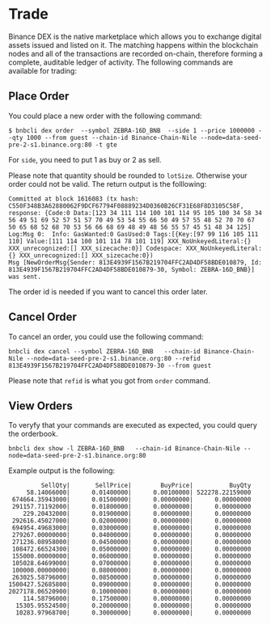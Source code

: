 # Trade

Binance DEX is the native marketplace which allows you to exchange digital assets issued and listed on it. The matching happens within the blockchain nodes and all of the transactions are recorded on-chain, therefore forming a complete, auditable ledger of activity. The following commands are available for trading:

## Place Order
You could place a new order with the following command:
```
$ bnbcli dex order  --symbol ZEBRA-16D_BNB  --side 1 --price 1000000 --qty 1000 --from guest --chain-id Binance-Chain-Nile --node=data-seed-pre-2-s1.binance.org:80 -t gte
```
For `side`, you need to put 1 as buy or 2 as sell.

Please note that quantity should be rounded to `lotSize`. Otherwise your order could not be valid. 
The return output is the folllowing:

```
Committed at block 1616083 (tx hash: C550F348B3A62880062F9DCF67794F08889234D0360B26CF31E68F8D3105C58F, response: {Code:0 Data:[123 34 111 114 100 101 114 95 105 100 34 58 34 56 49 51 69 52 57 51 57 70 49 53 54 55 66 50 49 57 55 48 52 70 70 67 50 65 68 52 68 70 53 56 66 68 69 48 49 48 56 55 57 45 51 48 34 125] Log:Msg 0:  Info: GasWanted:0 GasUsed:0 Tags:[{Key:[97 99 116 105 111 110] Value:[111 114 100 101 114 78 101 119] XXX_NoUnkeyedLiteral:{} XXX_unrecognized:[] XXX_sizecache:0}] Codespace: XXX_NoUnkeyedLiteral:{} XXX_unrecognized:[] XXX_sizecache:0})
Msg [NewOrderMsg{Sender: 813E4939F1567B219704FFC2AD4DF58BDE010879, Id: 813E4939F1567B219704FFC2AD4DF58BDE010879-30, Symbol: ZEBRA-16D_BNB}] was sent.
```
The order id is needed if you want to cancel this order later.

## Cancel Order
To cancel an order, you could use the following command:
```
bnbcli dex cancel --symbol ZEBRA-16D_BNB   --chain-id Binance-Chain-Nile --node=data-seed-pre-2-s1.binance.org:80 --refid  813E4939F1567B219704FFC2AD4DF58BDE010879-30 --from guest
```
Please note that `refid` is what you got from `order` command. 
## View Orders

To veryfy that your commands are executed as expected, you could query the orderbook. 

```
bnbcli dex show -l ZEBRA-16D_BNB   --chain-id Binance-Chain-Nile --node=data-seed-pre-2-s1.binance.org:80
```
Example output is the following:
```
         SellQty|       SellPrice|        BuyPrice|          BuyQty
     58.14066000|      0.01400000|      0.00100000| 522278.22159000
 674664.35943000|      0.01500000|      0.00000000|      0.00000000
 291157.71192000|      0.01800000|      0.00000000|      0.00000000
    229.20432000|      0.01900000|      0.00000000|      0.00000000
 292616.45027000|      0.02000000|      0.00000000|      0.00000000
 694954.49683000|      0.03000000|      0.00000000|      0.00000000
 279267.00000000|      0.04000000|      0.00000000|      0.00000000
 271236.08958000|      0.04500000|      0.00000000|      0.00000000
 108472.66524300|      0.05000000|      0.00000000|      0.00000000
 155000.00000000|      0.06000000|      0.00000000|      0.00000000
 105028.64699000|      0.07000000|      0.00000000|      0.00000000
 100000.00000000|      0.08000000|      0.00000000|      0.00000000
 263025.58796000|      0.08500000|      0.00000000|      0.00000000
1500427.52685800|      0.09000000|      0.00000000|      0.00000000
2027178.06520900|      0.10000000|      0.00000000|      0.00000000
    114.58796000|      0.17500000|      0.00000000|      0.00000000
  15305.95524500|      0.20000000|      0.00000000|      0.00000000
  10283.97968700|      0.30000000|      0.00000000|      0.00000000
```
